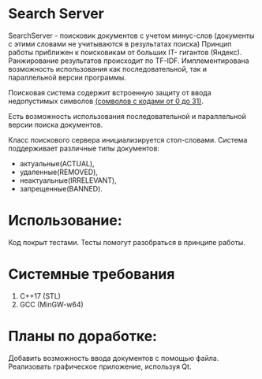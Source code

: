 # Search Server
SearchServer - поисковик документов с учетом минус-слов (документы с этими словами не учитываются в результатах поиска) Принцип работы приближен к поисковикам от больших IT- гигантов (Яндекс). Ранжирование результатов происходит по TF-IDF. Имплементирована возможность использования как последовательной, так и параллельной версии программы. 

Поисковая система содержит встроенную защиту от ввода недопустимых символов [(сомволов с кодами от 0 до 31)](http://gymnaz1-murm.ru/wp-content/uploads/2017/10/%D0%A2%D0%B0%D0%B1%D0%BB%D0%B8%D1%86%D0%B0-%D0%BA%D0%BE%D0%B4%D0%BE%D0%B2-ASCII.pdf).

Есть возможность использования последовательной и параллельной версии поиска документов.

Класс поискового сервера инициализируется стоп-словами. Система поддерживает различные типы документов:
* актуальные(ACTUAL),
* удаленные(REMOVED),
* неактуальные(IRRELEVANT),
* запрещенные(BANNED).

# Использование:
Код покрыт тестами.
Тесты помогут разобраться в принципе работы.

# Системные требования

1. C++17 (STL)
2. GCC (MinGW-w64)


# Планы по доработке:
Добавить возможность ввода документов с помощью файла.
Реализовать графическое приложение, используя Qt.
